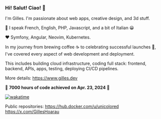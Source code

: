 ### Hi! Salut! Ciao! 👋

I'm Gilles. I'm passionate about web apps, creative design, and 3d stuff.

👋 I speak French, English, PHP, Javascript, and a bit of Italian 😀

❤️ Symfony, Angular, Neovim, Kubernetes.

In my journey from brewing coffee ☕️ to celebrating successful launches 🎉, \
I've covered every aspect of web development and deployment.

This includes building cloud infrastructure, coding full stack: frontend, backend, APIs, apps, testing, deploying CI/CD pipelines.

More details: https://www.gilles.dev

🎉 **7000 hours of code achieved on Apr. 23, 2024** 🥳

[![wakatime](https://wakatime.com/badge/user/36d0aa99-a7ae-4bb7-a202-a3409eae939c.svg)](https://wakatime.com/@36d0aa99-a7ae-4bb7-a202-a3409eae939c)

Public repositories: https://hub.docker.com/u/unicolored \
https://x.com/GillesHoarau

<!--
**unicolored/unicolored** is a ✨ _special_ ✨ repository because its `README.md` (this file) appears on your GitHub profile.

Here are some ideas to get you started:

- 🔭 I’m currently working on ...
- 🌱 I’m currently learning ...
- 👯 I’m looking to collaborate on ...
- 🤔 I’m looking for help with ...
- 💬 Ask me about ...
- 📫 How to reach me: ...
- 😄 Pronouns: ...
- ⚡ Fun fact: ...
-->
